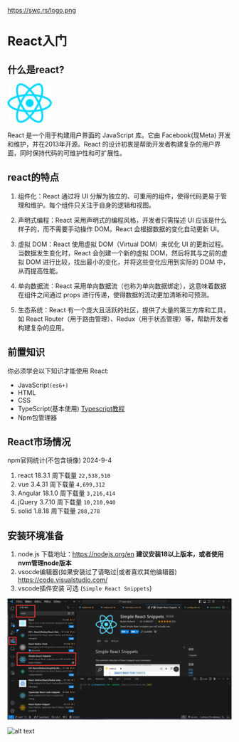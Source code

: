 
https://swc.rs/logo.png
# React入门

## 什么是react? 

<img width="100px" src="./source/react.svg">

React 是一个用于构建用户界面的 JavaScript 库。它由 Facebook(现Meta) 开发和维护，并在2013年开源。React 的设计初衷是帮助开发者构建复杂的用户界面，同时保持代码的可维护性和可扩展性。

## react的特点

1. 组件化：React 通过将 UI 分解为独立的、可重用的组件，使得代码更易于管理和维护。每个组件只关注于自身的逻辑和视图。

2. 声明式编程：React 采用声明式的编程风格，开发者只需描述 UI 应该是什么样子的，而不需要手动操作 DOM。React 会根据数据的变化自动更新 UI。

3. 虚拟 DOM：React 使用虚拟 DOM（Virtual DOM）来优化 UI 的更新过程。当数据发生变化时，React 会创建一个新的虚拟 DOM，然后将其与之前的虚拟 DOM 进行比较，找出最小的变化，并将这些变化应用到实际的 DOM 中，从而提高性能。

4. 单向数据流：React 采用单向数据流（也称为单向数据绑定），这意味着数据在组件之间通过 props 进行传递，使得数据的流动更加清晰和可预测。

5. 生态系统：React 有一个庞大且活跃的社区，提供了大量的第三方库和工具，如 React Router（用于路由管理）、Redux（用于状态管理）等，帮助开发者构建复杂的应用。

## 前置知识

你必须学会以下知识才能使用 React:

- JavaScript`(es6+)`
- HTML
- CSS
- TypeScript(基本使用) [Typescript教程](https://www.bilibili.com/video/BV1wR4y1377K/?spm_id_from=333.999.0.0)
- Npm包管理器

## React市场情况
npm官网统计(不包含镜像) 2024-9-4

1. react   18.3.1 周下载量 `22,538,510`
2. vue     3.4.31 周下载量 `4,699,312`
3. Angular 18.1.0 周下载量 `3,216,414`
4. jQuery  3.7.10 周下载量 `10,210,940`
5. solid   1.8.18 周下载量 `288,278`

## 安装环境准备

1. node.js
下载地址：https://nodejs.org/en **建议安装18以上版本，或者使用nvm管理node版本**
2. vsocde编辑器(如果安装过了请略过|或者喜欢其他编辑器) https://code.visualstudio.com/
3. vscode插件安装 可选 (`Simple React Snippets`)

![plugin](./source/vscode.png)

![alt text](https://github.com/burkeholland/simple-react-snippets/raw/HEAD/images/snippets-in-action.gif)
